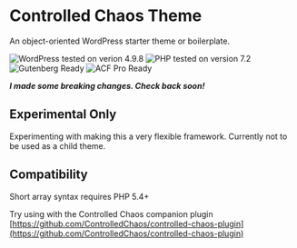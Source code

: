 # Controlled Chaos Theme

An object-oriented WordPress starter theme or boilerplate.

![WordPress tested on verion 4.9.8](https://img.shields.io/badge/WordPress-tested%204.9.8-0073aa.svg?style=flat-square)
![PHP tested on version 7.2](https://img.shields.io/badge/PHP-tested%207.2-8892bf.svg?style=flat-square)
![Gutenberg Ready](https://img.shields.io/badge/Gutenberg-ready-00a0d2.svg?style=flat-square)
![ACF Pro Ready](https://img.shields.io/badge/ACF%20Pro-ready-00e4bc.svg?style=flat-square)

**_I made some breaking changes. Check back soon!_**

## Experimental Only

Experimenting with making this a very flexible framework. Currently not to be used as a child theme.

## Compatibility

Short array syntax requires PHP 5.4+

Try using with the Controlled Chaos companion plugin
[https://github.com/ControlledChaos/controlled-chaos-plugin](https://github.com/ControlledChaos/controlled-chaos-plugin)